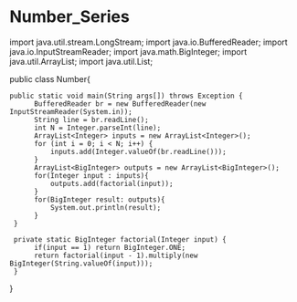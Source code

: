 # Number_Series
import java.util.stream.LongStream;
import java.io.BufferedReader;
import java.io.InputStreamReader;
import java.math.BigInteger;
import java.util.ArrayList;
import java.util.List;

public class Number{

    public static void main(String args[]) throws Exception {
          BufferedReader br = new BufferedReader(new InputStreamReader(System.in));
          String line = br.readLine();
          int N = Integer.parseInt(line);
          ArrayList<Integer> inputs = new ArrayList<Integer>();
          for (int i = 0; i < N; i++) {
              inputs.add(Integer.valueOf(br.readLine()));
          }
          ArrayList<BigInteger> outputs = new ArrayList<BigInteger>();
          for(Integer input : inputs){
              outputs.add(factorial(input));
          }
          for(BigInteger result: outputs){
              System.out.println(result);
          }
     }

     private static BigInteger factorial(Integer input) {
          if(input == 1) return BigInteger.ONE;
          return factorial(input - 1).multiply(new BigInteger(String.valueOf(input)));
     }
} 

